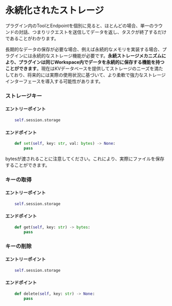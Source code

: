 # 永続化されたストレージ

プラグイン内のToolとEndpointを個別に見ると、ほとんどの場合、単一のラウンドの対話、つまりリクエストを送信してデータを返し、タスクが終了するだけであることがわかります。

長期的なデータの保存が必要な場合、例えば永続的なメモリを実装する場合、プラグインには永続的なストレージ機能が必要です。**永続ストレージメカニズムにより、プラグインは同じWorkspace内でデータを永続的に保存する機能を持つことができます**。現在はKVデータベースを提供してストレージのニーズを満たしており、将来的には実際の使用状況に基づいて、より柔軟で強力なストレージインターフェースを導入する可能性があります。

### ストレージキー

#### **エントリーポイント**

```python
    self.session.storage
```

#### エンドポイント

```python
    def set(self, key: str, val: bytes) -> None:
        pass
```

bytesが渡されることに注意してください。これにより、実際にファイルを保存することができます。

### キーの取得

#### **エントリーポイント**

```python
    self.session.storage
```

#### **エンドポイント**

```python
    def get(self, key: str) -> bytes:
        pass
```

### キーの削除

#### **エントリーポイント**

```python
    self.session.storage
```

#### **エンドポイント**

```python
    def delete(self, key: str) -> None:
        pass
```
